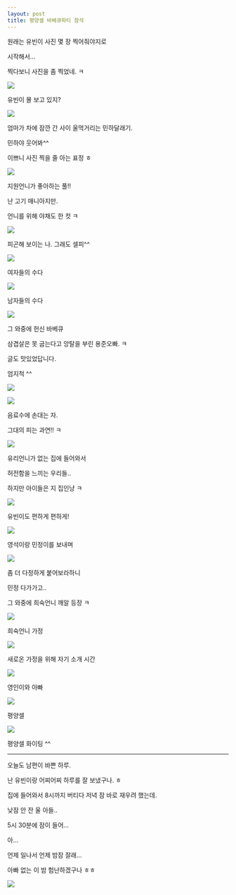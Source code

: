 ```yaml
---
layout: post
title: 평양셀 바베큐파티 참석
---
```



원래는 유빈이 사진 몇 장 찍어줘야지로

시작해서... 

찍다보니 사진을 좀 찍었네. ㅋ

![](https://dl.dropboxusercontent.com/u/9792864/150516%20%ED%8F%89%EC%96%91%EC%85%80%20%EB%B0%94%EB%B2%A0%ED%81%90%20%EB%AA%A8%EC%9E%84/DSC03461.JPG)

유빈이 몰 보고 있지?

![](https://dl.dropboxusercontent.com/u/9792864/150516%20%ED%8F%89%EC%96%91%EC%85%80%20%EB%B0%94%EB%B2%A0%ED%81%90%20%EB%AA%A8%EC%9E%84/DSC03462.JPG)

엄마가 차에 잠깐 간 사이 울먹거리는 민하달래기.

민하야 웃어봐^^ 

이쁘니 사진 찍을 줄 아는 표정 ㅎ

![](https://dl.dropboxusercontent.com/u/9792864/150516%20%ED%8F%89%EC%96%91%EC%85%80%20%EB%B0%94%EB%B2%A0%ED%81%90%20%EB%AA%A8%EC%9E%84/DSC03463.JPG)

지원언니가 좋아하는 풀!! 

난 고기 매니아지만.

언니를 위해 야채도 한 컷 ㅋ

![](https://dl.dropboxusercontent.com/u/9792864/150516%20%ED%8F%89%EC%96%91%EC%85%80%20%EB%B0%94%EB%B2%A0%ED%81%90%20%EB%AA%A8%EC%9E%84/DSC03464.JPG)

피곤해 보이는 나. 그래도 셀피^^

![](https://dl.dropboxusercontent.com/u/9792864/150516%20%ED%8F%89%EC%96%91%EC%85%80%20%EB%B0%94%EB%B2%A0%ED%81%90%20%EB%AA%A8%EC%9E%84/DSC03465.JPG)

여자들의 수다

![](https://dl.dropboxusercontent.com/u/9792864/150516%20%ED%8F%89%EC%96%91%EC%85%80%20%EB%B0%94%EB%B2%A0%ED%81%90%20%EB%AA%A8%EC%9E%84/DSC03467.JPG)

남자들의 수다

![](https://dl.dropboxusercontent.com/u/9792864/150516%20%ED%8F%89%EC%96%91%EC%85%80%20%EB%B0%94%EB%B2%A0%ED%81%90%20%EB%AA%A8%EC%9E%84/DSC03466.JPG)

그 와중에 헌신 바베큐

삼겹살은 못 굽는다고 앙탈을 부린 용준오빠. ㅋ

글도 맛있었답니다.

엄지척 ^^

![](https://encrypted-tbn2.gstatic.com/images?q=tbn:ANd9GcT0neBcubs0gLzl4IYdmUskybKIF4PM4dF6mJ6HTJJEcP98UeA-)


![](https://dl.dropboxusercontent.com/u/9792864/150516%20%ED%8F%89%EC%96%91%EC%85%80%20%EB%B0%94%EB%B2%A0%ED%81%90%20%EB%AA%A8%EC%9E%84/DSC03468.JPG)

음료수에 손대는 자.

그대의 피는 과연!! ㅋ

![](https://dl.dropboxusercontent.com/u/9792864/150516%20%ED%8F%89%EC%96%91%EC%85%80%20%EB%B0%94%EB%B2%A0%ED%81%90%20%EB%AA%A8%EC%9E%84/DSC03470.JPG)

유리언니가 없는 집에 들어와서

허전함을 느끼는 우리들..

하지만 아이들은 지 집인냥 ㅋ

![](https://dl.dropboxusercontent.com/u/9792864/150516%20%ED%8F%89%EC%96%91%EC%85%80%20%EB%B0%94%EB%B2%A0%ED%81%90%20%EB%AA%A8%EC%9E%84/DSC03480.JPG)

유빈이도 편하게 편하게!

![](https://dl.dropboxusercontent.com/u/9792864/150516%20%ED%8F%89%EC%96%91%EC%85%80%20%EB%B0%94%EB%B2%A0%ED%81%90%20%EB%AA%A8%EC%9E%84/DSC03471.JPG)

영석이랑 민정이를 보내며

![](https://dl.dropboxusercontent.com/u/9792864/150516%20%ED%8F%89%EC%96%91%EC%85%80%20%EB%B0%94%EB%B2%A0%ED%81%90%20%EB%AA%A8%EC%9E%84/DSC03472.JPG)

좀 더 다정하게 붙어보라하니

민정 다가가고..

그 와중에 희숙언니 깨알 등장 ㅋ

![](https://dl.dropboxusercontent.com/u/9792864/150516%20%ED%8F%89%EC%96%91%EC%85%80%20%EB%B0%94%EB%B2%A0%ED%81%90%20%EB%AA%A8%EC%9E%84/DSC03473.JPG)

희숙언니 가정

![](https://dl.dropboxusercontent.com/u/9792864/150516%20%ED%8F%89%EC%96%91%EC%85%80%20%EB%B0%94%EB%B2%A0%ED%81%90%20%EB%AA%A8%EC%9E%84/DSC03476.JPG)

새로온 가정을 위해 자기 소개 시간

![](https://dl.dropboxusercontent.com/u/9792864/150516%20%ED%8F%89%EC%96%91%EC%85%80%20%EB%B0%94%EB%B2%A0%ED%81%90%20%EB%AA%A8%EC%9E%84/DSC03477.JPG)

영인이와 아빠

![](https://dl.dropboxusercontent.com/u/9792864/150516%20%ED%8F%89%EC%96%91%EC%85%80%20%EB%B0%94%EB%B2%A0%ED%81%90%20%EB%AA%A8%EC%9E%84/DSC03478.JPG)

평양셀 

![](https://dl.dropboxusercontent.com/u/9792864/150516%20%ED%8F%89%EC%96%91%EC%85%80%20%EB%B0%94%EB%B2%A0%ED%81%90%20%EB%AA%A8%EC%9E%84/DSC03479.JPG)

평양셀 화이팅 ^^

---

오늘도 남편이 바쁜 하루.

난 유빈이랑 어찌어찌 하루를 잘 보냈구나. ㅎ

집에 들어와서 8시까지 버티다 저녁 잠 바로 재우려 했는데.

낮잠 안 잔 울 아들..

5시 30분에 잠이 들어...

아... 

언제 일나서 언제 밤잠 잘래...

아빠 없는 이 밤 험난하겠구나 ㅎㅎ

![](https://ssl.pstatic.net/static/pwe/nm/st/moon_james/20_h.png)